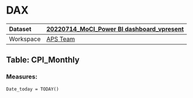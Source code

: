 



# DAX

|Dataset|[20220714_MoCI_Power BI dashboard_vpresent](./../20220714_MoCI_Power-BI-dashboard_vpresent.md)|
| :--- | :--- |
|Workspace|[APS Team](../../Workspaces/APS-Team.md)|

## Table: CPI_Monthly

### Measures:


```dax
Date_today = TODAY()
```

